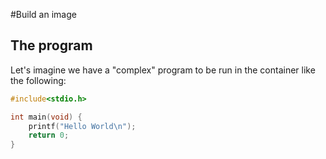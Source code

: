 #Build an image

## The program
Let's imagine we have a "complex" program to be run in the container like the following:

```c
#include<stdio.h>

int main(void) {
    printf("Hello World\n");
    return 0;
}
```